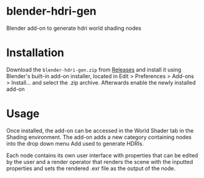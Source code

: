 # blender-hdri-gen
Blender add-on to generate hdri world shading nodes
# Installation
Download the `blender-hdri-gen.zip` from [Releases](/releases/latest) and install it using Blender's built-in add-on installer, located in Edit > Preferences > Add-ons > Install... and select the .zip archive. Afterwards enable the newly installed add-on
# Usage
Once installed, the add-on can be accessed in the World Shader tab in the Shading environment. The add-on adds a new category containing nodes into the drop down menu Add used to generate HDRIs. 

Each node contains its own user interface with properties that can be edited by the user and a render operator that renders the scene with the inputted properties and sets the rendered .exr file as the output of the node.
